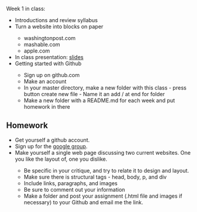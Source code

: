 Week 1 in class:
<ul>
<li>Introductions and review syllabus</li>
<li>Turn a website into blocks on paper</li>
<ul>
<li>washingtonpost.com</li>
<li>mashable.com</li>
<li>apple.com</li>
</ul>
<li>In class presentation: <a href="https://docs.google.com/presentation/d/1uBHqv7qnHy_L2wg7caGyCJS5dQZoG0F9JCI0LB9nqag/edit#slide=id.p">slides</a></li>
<li>Getting started with Github</li>
<ul>
<li>Sign up on github.com</li>
<li>Make an account</li>
<li>In your master directory, make a new folder with this class - press button create new file - Name it an add / at end for folder</li>
<li>Make a new folder with a README.md for each week and put homework in there</li>
</ul>
</ul>

<h2>Homework</h2>
<ul>
<li>Get yourself a github account.</li>
<li>Sign up for the <a href="https://groups.google.com/a/fitnyc.edu/forum/?hl=en#!forum/programming-concepts-f2016.grp">google group</a>.</li>
<li>Make yourself a single web page discussing two current websites. One you like the layout of, one you dislike.</i></li>
<ul>
<li>Be specific in your critique, and try to relate it to design and layout.</li>
<li>Make sure there is structural tags - head, body, p, and div </li>
<li>Include links, paragraphs, and images</li>
<li>Be sure to comment out your information</li>
<li>Make a folder and post your assignment (.html file and images if necessary) to your Github and email me the link. </li>
</ul>
</ul>


